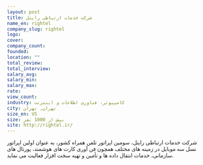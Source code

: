 ```yaml
---
layout: post
title: شرکت خدمات ارتباطی رایتل
name_en: rightel
company_slug: rightel
logo: 
cover: 
company_count:
founded:
location: ""
total_review: 
total_interview: 
salary_avg: 
salary_min: 
salary_max: 
rate: 
view_count: 
industry: کامپیوتر، فناوری اطلاعات و اینترنت
city: تهران, تهران
size_en: VS
size: بیش از 1000 نفر
site: http://rightel.ir/
---
```


شرکت خدمات ارتباطی رایتل، سومین اپراتور تلفن همراه کشور، به عنوان اولین اپراتور نسل سه موبایل در زمینه های مختلف همچون فن آوری کارت های هوشمند، پورتال های سازمانی، خدمات انتقال داده ها و تأمين و تهيه سخت افزار فعالیت می نماید.
